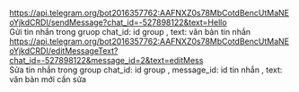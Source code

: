 https://api.telegram.org/bot2016357762:AAFNXZ0s78MbCotdBencUtMaNEoYjkdCRDI/sendMessage?chat_id=-527898122&text=Hello<br>
Gửi tin nhắn trong gruop chat_id: id group , text: văn bản tin nhắn<br>
https://api.telegram.org/bot2016357762:AAFNXZ0s78MbCotdBencUtMaNEoYjkdCRDI/editMessageText?chat_id=-527898122&message_id=2&text=editMess<br>
Sửa tin nhắn trong group chat_id: id group , message_id: id tin nhắn , text: văn bản mới cần sửa<br>


